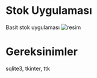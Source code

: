 # Stok Uygulaması
Basit stok uygulaması
![resim](https://github.com/lastlos/database/assets/97462814/ed84d91b-2338-4b8e-8a3c-94d5a481f907)

# Gereksinimler
sqlite3, tkinter, ttk
